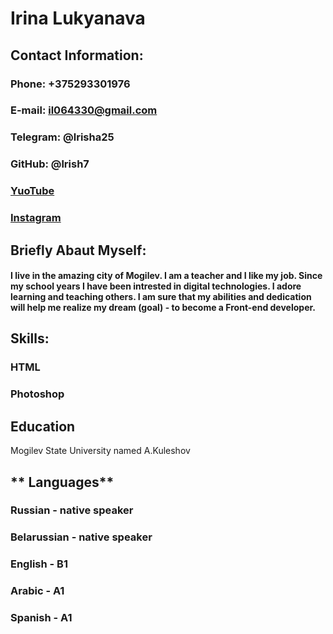 # **Irina Lukyanava**
## **Contact Information:** 

### Phone: +375293301976

### E-mail: il064330@gmail.com

### Telegram: @lrisha25

### GitHub: @lrish7

### [YuoTube](https://www.youtube.com/@kindfairy8438) 

### [Instagram](https://www.instagram.com/lrinatarget/?igshid=MWM2YjBjM2Q%3D)

## **Briefly Abaut Myself:**

#### I live in the amazing city of Mogilev. I am a teacher and I like my job. Since my school years I have been intrested in digital technologies. I adore learning and teaching others. I am sure that my abilities and dedication will help me realize my dream (goal) - to become a Front-end developer.

## **Skills:**

### HTML

### Photoshop

## **Education**

Mogilev State University named A.Kuleshov

## ** Languages**

### Russian - native speaker

### Belarussian - native speaker

### English - B1

### Arabic - A1

### Spanish - A1